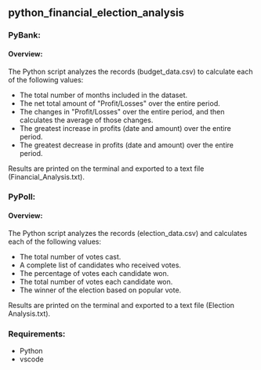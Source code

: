 ## python_financial_election_analysis

 ### PyBank: 
 #### Overview:
 The Python script analyzes the records (budget_data.csv) to calculate each of the following values:
- The total number of months included in the dataset.
- The net total amount of "Profit/Losses" over the entire period.
- The changes in "Profit/Losses" over the entire period, and then calculates the average of those changes.
- The greatest increase in profits (date and amount) over the entire period.
- The greatest decrease in profits (date and amount) over the entire period.

Results are printed on the terminal and exported to a text file (Financial_Analysis.txt).

 ### PyPoll: 
 #### Overview:
 The Python script analyzes the records (election_data.csv) and calculates each of the following values:
- The total number of votes cast.
- A complete list of candidates who received votes.
- The percentage of votes each candidate won.
- The total number of votes each candidate won.
- The winner of the election based on popular vote.

Results are printed on the terminal and exported to a text file (Election Analysis.txt).

### Requirements:
- Python
- vscode
